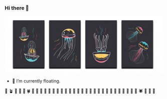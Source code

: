 ### Hi there 👋

<!-- ![](https://github.com/lacie-life/github-stats/blob/master/generated/languages.svg)  -->

![img](./img.png)

- 🔭 I’m currently floating.

:seedling: :potted_plant: :deciduous_tree: :palm_tree: :leaves: :four_leaf_clover: :broccoli: :sunflower: :mushroom: :herb: :cactus: :palm_tree: :tulip: :cherry_blossom: :rose: :hibiscus: :bouquet: :melon: :cucumber: :watermelon: :lemon: :tomato: :strawberry: :cherries: :orange: :coconut:  :avocado: :peanuts: :potato: :corn: :honeybee:	:butterfly: :spider: :lady_beetle: :bug: :maple_leaf:

<!--[![Lacie's GitHub stats](https://github-readme-stats.vercel.app/api?username=lacie-life)](https://github.com/anuraghazra/github-readme-stats#gh-dark-mode-only)  

<!--a href="https://github.com/lacie-life/github-stats">
<img src="[https://github.com/jstrieb/github-stats/blob/master/generated/overview.svg#gh-dark-mode-only](https://github-readme-stats.vercel.app/api?username=lacie-life)](https://github.com/anuraghazra/github-readme-stats#gh-dark-mode-only)" />
<img src="https://github.com/lacie-life/github-stats/blob/master/generated/languages.svg#gh-light-mode-only" />
</a>


